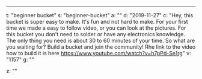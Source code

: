 ---
t: "beginner bucket"
s: "beginner-bucket"
a: ""
d: "2019-11-27"
c: "Hey, this bucket is super easy to make. It's fun and not hard to make. For your first time we made a easy to follow video, or you can look at the pictures. For this bucket you don't need to solder or have any electronics knowledge. The only thing you need is about 30 to 60 minutes of your time. So what are you waiting for? Build a bucket and join the community! Rhe link to the video how to build it is here https://www.youtube.com/watch?v=h7pPd-Se1rg"
v: "1157"
g: ""

z: ""
